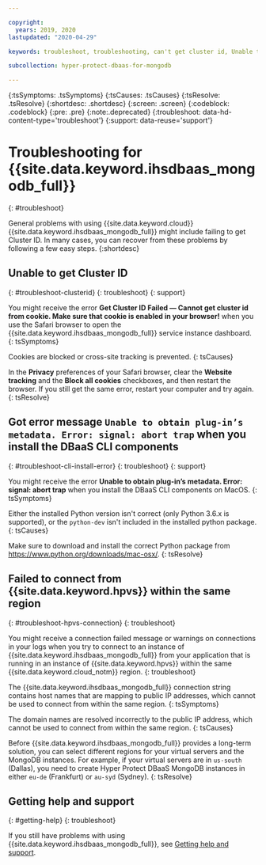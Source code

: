 ```yaml
---

copyright:
  years: 2019, 2020
lastupdated: "2020-04-29"

keywords: troubleshoot, troubleshooting, can't get cluster id, Unable to obtain plug-in’s metadata, cannot connect from Hyper Protect Virtual Servers, get help

subcollection: hyper-protect-dbaas-for-mongodb

---
```


{:tsSymptoms: .tsSymptoms}
{:tsCauses: .tsCauses}
{:tsResolve: .tsResolve}
{:shortdesc: .shortdesc}
{:screen: .screen}
{:codeblock: .codeblock}
{:pre: .pre}
{:note:.deprecated}
{:troubleshoot: data-hd-content-type='troubleshoot'}
{:support: data-reuse='support'}

# Troubleshooting for {{site.data.keyword.ihsdbaas_mongodb_full}}
{: #troubleshoot}

General problems with using {{site.data.keyword.cloud}} {{site.data.keyword.ihsdbaas_mongodb_full}} might include failing to get Cluster ID. In many cases, you can recover from these problems by following a few easy steps.
{:shortdesc}

## Unable to get Cluster ID
{: #troubleshoot-clusterid}
{: troubleshoot}
{: support}

You might receive the error **Get Cluster ID Failed — Cannot get cluster id from cookie. Make sure that cookie is enabled in your browser!** when you use the Safari browser to open the {{site.data.keyword.ihsdbaas_mongodb_full}} service instance dashboard.
{: tsSymptoms}

Cookies are blocked or cross-site tracking is prevented.
{: tsCauses}

In the **Privacy** preferences of your Safari browser, clear the **Website tracking** and the **Block all cookies** checkboxes, and then restart the browser. If you still get the same error, restart your computer and try again.
{: tsResolve}

## Got error message `Unable to obtain plug-in’s metadata. Error: signal: abort trap` when you install the DBaaS CLI components
{: #troubleshoot-cli-install-error}
{: troubleshoot}
{: support}

You might receive the error **Unable to obtain plug-in’s metadata. Error: signal: abort trap** when you install the DBaaS CLI components on MacOS.
{: tsSymptoms}

Either the installed Python version isn't correct (only Python 3.6.x is supported), or the `python-dev` isn't included in the installed python package.
{: tsCauses}

Make sure to download and install the correct Python package from https://www.python.org/downloads/mac-osx/.
{: tsResolve}

## Failed to connect from {{site.data.keyword.hpvs}} within the same region
{: #troubleshoot-hpvs-connection}
{: troubleshoot}

You might receive a connection failed message or warnings on connections in your logs when you try to connect to an instance of {{site.data.keyword.ihsdbaas_mongodb_full}} from your application that is running in an instance of {{site.data.keyword.hpvs}} within the same {{site.data.keyword.cloud_notm}} region.
{: troubleshoot}

The {{site.data.keyword.ihsdbaas_mongodb_full}} connection string contains host names that are mapping to public IP addresses, which cannot be used to connect from within the same region.
{: tsSymptoms}

The domain names are resolved incorrectly to the public IP address, which cannot be used to connect from within the same region.
{: tsCauses}

Before {{site.data.keyword.ihsdbaas_mongodb_full}} provides a long-term solution, you can select different regions for your virtual servers and the MongoDB instances. For example, if your virtual servers are in `us-south` (Dallas), you need to create Hyper Protect DBaaS MongoDB instances in either `eu-de` (Frankfurt) or `au-syd` (Sydney).
{: tsResolve}

## Getting help and support
{: #getting-help}
{: troubleshoot}

If you still have problems with using {{site.data.keyword.ihsdbaas_mongodb_full}}, see [Getting help and support](/docs/hyper-protect-dbaas-for-mongodb?topic=hyper-protect-dbaas-for-mongodb-getting-help-and-support).

